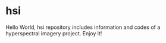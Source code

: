 # hsi
Hello World, hsi repository includes information and codes of a hyperspectral imagery project. Enjoy it!

